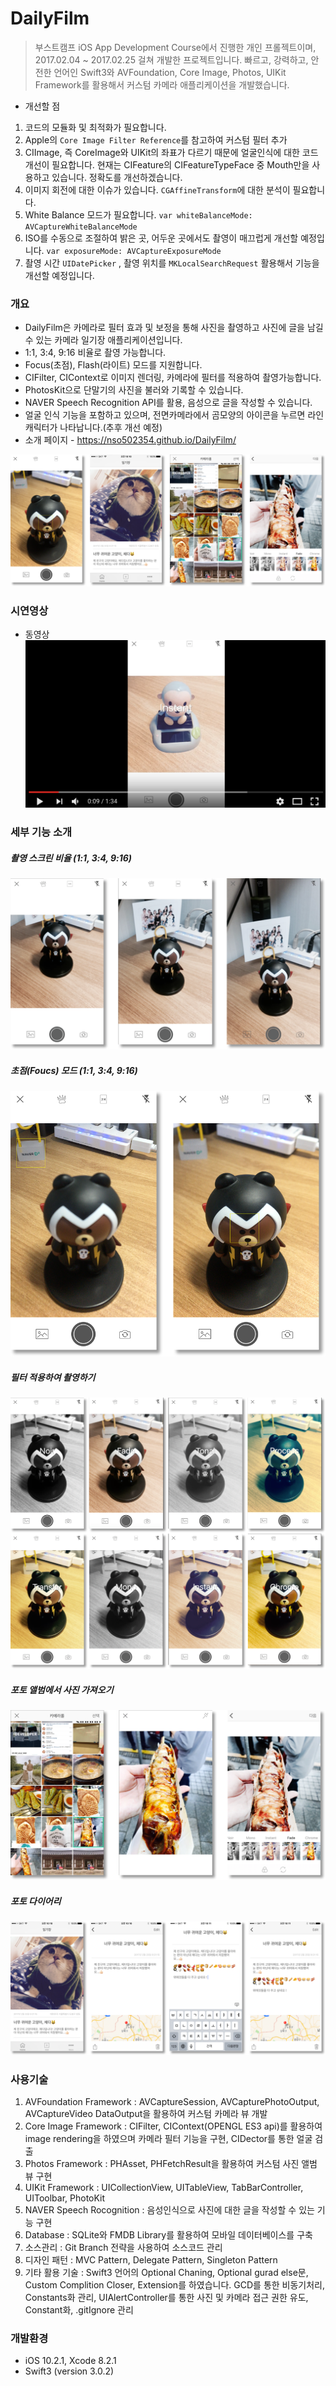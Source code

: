 # DailyFilm

> 부스트캠프 iOS App Development Course에서 진행한 개인 프롤젝트이며,  2017.02.04 ~ 2017.02.25 걸쳐 개발한 프로젝트입니다. 빠르고, 강력하고, 안전한 언어인 Swift3와 AVFoundation, Core Image, Photos, UIKit Framework를 활용해서 커스텀 카메라 애플리케이션을 개발했습니다.


* 개선할 점
 1. 코드의 모듈화 및 최적화가 필요합니다. 
 2. Apple의 ```Core Image Filter Reference```를 참고하여 커스텀 필터 추가
 3. CIImage, 즉 CoreImage와 UIKit의 좌표가 다르기 때문에 얼굴인식에 대한 코드 개선이 필요합니다. 현재는 CIFeature의 CIFeatureTypeFace 중 Mouth만을 사용하고 있습니다. 정확도를 개선하겠습니다.
 4. 이미지 회전에 대한 이슈가 있습니다. ```CGAffineTransform```에 대한 분석이 필요합니다.
 5. White Balance 모드가 필요합니다.  ```var whiteBalanceMode: AVCaptureWhiteBalanceMode```
 6. ISO를 수동으로 조절하여 밝은 곳, 어두운 곳에서도 촬영이 매끄럽게 개선할 예정입니다. ```var exposureMode: AVCaptureExposureMode```
 7. 촬영 시간 ```UIDatePicker``` , 촬영 위치를 ```MKLocalSearchRequest``` 활용해서 기능을 개선할 예정입니다.

### 개요
* DailyFilm은 카메라로 필터 효과 및 보정을 통해 사진을 촬영하고 사진에 글을 남길 수 있는 카메라 일기장 애플리케이션입니다.
* 1:1, 3:4, 9:16 비율로 촬영 가능합니다.
* Focus(초점), Flash(라이트) 모드를 지원합니다.
* CIFilter, CIContext로 이미지 렌더링, 카메라에 필터를 적용하여 촬영가능합니다.
* PhotosKit으로 단말기의 사진을 불러와 기록할 수 있습니다.
* NAVER Speech Recognition API를 활용, 음성으로 글을 작성할 수 있습니다.
* 얼굴 인식 기능을 포함하고 있으며, 전면카메라에서 곰모양의 아이콘을 누르면 라인캐릭터가 나타납니다.(추후 개선 예정)
* 소개 페이지 - https://nso502354.github.io/DailyFilm/

![](./images/screenshot.png)


### 시연영상
* 동영상
 [![Video](./images/video.png)](https://youtu.be/LrZKTNDGAnY "Video")


### 세부 기능 소개

##### 촬영 스크린 비율 (1:1, 3:4, 9:16)

![](./images/screen_ratio.png)

##### 초점(Foucs) 모드 (1:1, 3:4, 9:16)
![](./images/focus_mode.png)

##### 필터 적용하여 촬영하기
![](./images/apply_filter.png)

##### 포토 앨범에서 사진 가져오기
![](./images/album_view.png)

##### 포토 다이어리
![](./images/photo_diary.png)

### 사용기술

1.	AVFoundation Framework :  AVCaptureSession, AVCapturePhotoOutput, AVCaptureVideo
DataOutput을 활용하여 커스텀 카메라 뷰 개발
2.	Core Image Framework : CIFilter, CIContext(OPENGL ES3 api)를 활용하여 image rendering을 하였으며 카메라 필터 기능을 구현, CIDector를 통한 얼굴 검출
3.	Photos Framework : PHAsset, PHFetchResult을 활용하여 커스텀 사진 앨범 뷰 구현
4.	UIKit Framework : UICollectionView, UITableView, TabBarController, UIToolbar, PhotoKit
5.	NAVER Speech Rocognition : 음성인식으로 사진에 대한 글을 작성할 수 있는 기능 구현
6.	Database : SQLite와 FMDB Library를 활용하여 모바일 데이터베이스를 구축
7.	소스관리 : Git Branch 전략을 사용하여 소스코드 관리
8.	디자인 패턴 : MVC Pattern, Delegate Pattern, Singleton Pattern
9.	기타 활용 기술 : Swift3 언어의 Optional Chaning, Optional gurad else문, Custom Complition Closer, Extension를 하였습니다. GCD를 통한 비동기처리, Constants화 관리, UIAlertController를 통한 사진 및 카메라 접근 권한 유도, Constant화, .gitIgnore 관리


### 개발환경
* iOS 10.2.1, Xcode 8.2.1
* Swift3 (version 3.0.2)
